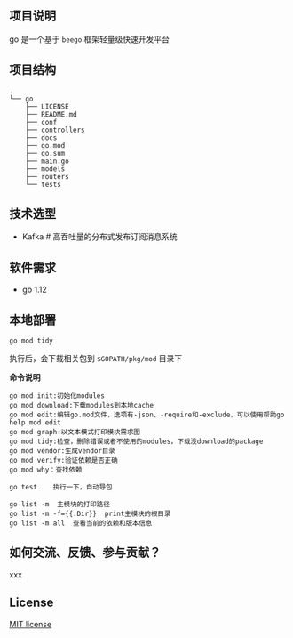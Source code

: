 ## 项目说明

go 是一个基于 `beego` 框架轻量级快速开发平台

## 项目结构

```
.
└── go
    ├── LICENSE
    ├── README.md
    ├── conf
    ├── controllers
    ├── docs
    ├── go.mod
    ├── go.sum
    ├── main.go
    ├── models
    ├── routers
    └── tests
```

## 技术选型

- Kafka # 高吞吐量的分布式发布订阅消息系统

## 软件需求

- go 1.12

## 本地部署

```
go mod tidy
```

执行后，会下载相关包到 `$GOPATH/pkg/mod` 目录下

**命令说明**

```
go mod init:初始化modules
go mod download:下载modules到本地cache
go mod edit:编辑go.mod文件，选项有-json、-require和-exclude，可以使用帮助go help mod edit
go mod graph:以文本模式打印模块需求图
go mod tidy:检查，删除错误或者不使用的modules，下载没download的package
go mod vendor:生成vendor目录
go mod verify:验证依赖是否正确
go mod why：查找依赖

go test    执行一下，自动导包

go list -m  主模块的打印路径
go list -m -f={{.Dir}}  print主模块的根目录
go list -m all  查看当前的依赖和版本信息
```
## 如何交流、反馈、参与贡献？

xxx

## License

[MIT license](http://opensource.org/licenses/MIT)